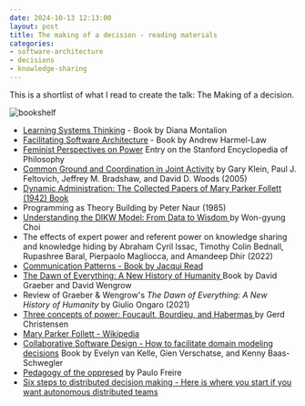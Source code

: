 ```yaml
---
date: 2024-10-13 12:13:00
layout: post
title: The making of a decision - reading materials
categories:
- software-architecture
- decisions
- knowledge-sharing
---
```


This is a shortlist of what I read to create the talk: The Making of a decision. 


![bookshelf]({{site.images}}/2024/2024-10-bookshelf.png)



* [Learning Systems Thinking](https://mentrixgroup.com/mentrix-school-of-systems)  - Book by Diana Montalion
* [Facilitating Software Architecture](https://facilitatingsoftwarearchitecture.com/) - Book by  Andrew Harmel-Law
* [Feminist Perspectives on Power](https://plato.stanford.edu/entries/feminist-power/) Entry on the Stanford Encyclopedia of Philosophy
* [Common Ground and Coordination in Joint Activity](https://github.com/papers-we-love/papers-we-love/blob/main/software_engineering_orgs/common-ground-and-coordination-in-joint-activity.pdf) by Gary Klein, Paul J. Feltovich, Jeffrey M. Bradshaw, and David D. Woods (2005)
* [Dynamic Administration: The Collected Papers of Mary Parker Follett (1942) Book](https://archive.org/details/dynamicadministr0000foll) 
* Programming as Theory Building by Peter Naur (1985) 
* [Understanding the DIKW Model: From Data to Wisdom ](https://finecwg.github.io/background-others/DIKW-hierarchy/) by Won-gyung Choi
* The effects of expert power and referent power on knowledge sharing and knowledge hiding by Abraham Cyril Issac, Timothy Colin Bednall, Rupashree Baral, Pierpaolo Magliocca, and Amandeep Dhir (2022)
* [Communication Patterns - Book by Jacqui Read](https://communicationpatternsbook.com/)
* [The Dawn of Everything: A New History of Humanity ](https://en.wikipedia.org/wiki/The_Dawn_of_Everything)Book by David Graeber and David Wengrow
* Review of Graeber & Wengrow's *The Dawn of Everything: A New History of Humanity* by Giulio Ongaro (2021)
* [Three concepts of power: Foucault, Bourdieu, and Habermas ](https://journals.sagepub.com/doi/full/10.1177/17577438231187129) by Gerd Christensen
* [Mary Parker Follett - Wikipedia](https://en.wikipedia.org/w/index.php?title=Mary_Parker_Follett&oldid=1236612740)
*  [Collaborative Software Design - How to facilitate domain modeling decisions](https://www.manning.com/books/collaborative-software-design) Book by Evelyn van Kelle, Gien Verschatse, and Kenny Baas-Schwegler 
* [Pedagogy of the oppresed](https://en.wikipedia.org/wiki/Pedagogy_of_the_Oppressed) by Paulo Freire
* [Six steps to distributed decision making - Here is where you start if you want autonomous distributed teams](https://www.remoteaf.co/blogs/steps-to-distributed-decision-making)

